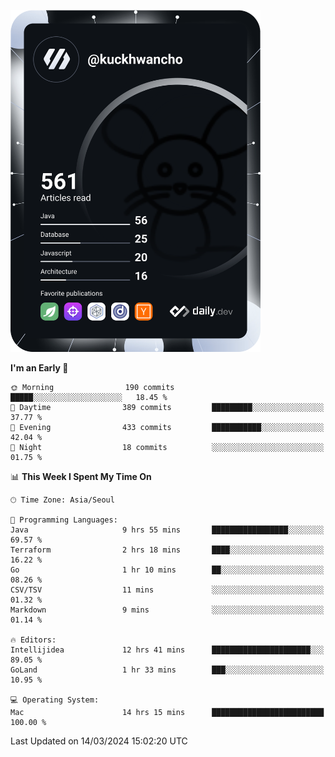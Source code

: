 <a href="https://app.daily.dev/kuckhwancho"><img src="https://github.com/kuckjwi0928/kuckjwi0928/blob/master/devcard.svg" width="400" alt="Kuckjwi Devcard"/></a>

<!--START_SECTION:waka-->
**I'm an Early 🐤** 

```text
🌞 Morning                190 commits         █████░░░░░░░░░░░░░░░░░░░░   18.45 % 
🌆 Daytime                389 commits         █████████░░░░░░░░░░░░░░░░   37.77 % 
🌃 Evening                433 commits         ███████████░░░░░░░░░░░░░░   42.04 % 
🌙 Night                  18 commits          ░░░░░░░░░░░░░░░░░░░░░░░░░   01.75 % 
```


📊 **This Week I Spent My Time On** 

```text
🕑︎ Time Zone: Asia/Seoul

💬 Programming Languages: 
Java                     9 hrs 55 mins       █████████████████░░░░░░░░   69.57 % 
Terraform                2 hrs 18 mins       ████░░░░░░░░░░░░░░░░░░░░░   16.22 % 
Go                       1 hr 10 mins        ██░░░░░░░░░░░░░░░░░░░░░░░   08.26 % 
CSV/TSV                  11 mins             ░░░░░░░░░░░░░░░░░░░░░░░░░   01.32 % 
Markdown                 9 mins              ░░░░░░░░░░░░░░░░░░░░░░░░░   01.14 % 

🔥 Editors: 
Intellijidea             12 hrs 41 mins      ██████████████████████░░░   89.05 % 
GoLand                   1 hr 33 mins        ███░░░░░░░░░░░░░░░░░░░░░░   10.95 % 

💻 Operating System: 
Mac                      14 hrs 15 mins      █████████████████████████   100.00 % 
```


 Last Updated on 14/03/2024 15:02:20 UTC
<!--END_SECTION:waka-->
